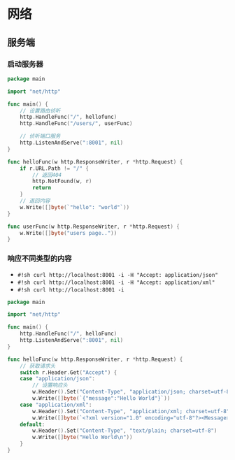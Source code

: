 # 网络


## 服务端


### 启动服务器

```go hl_lines="6-8 10-11 16-17 20-21"
package main

import "net/http"

func main() {
	// 设置路由侦听
	http.HandleFunc("/", hellofunc)
	http.HandleFunc("/users/", userFunc)

	// 侦听端口服务
	http.ListenAndServe(":8001", nil)
}

func helloFunc(w http.ResponseWriter, r *http.Request) {
	if r.URL.Path != "/" {
		// 返回404
		http.NotFound(w, r)
		return
	}
	// 返回内容
	w.Write([]byte(`"hello": "world"`))
}

func userFunc(w http.ResponseWriter, r *http.Request) {
	w.Write([]byte("users page.."))
}
```


### 响应不同类型的内容

- `#!sh curl http://localhost:8001 -i -H "Accept: application/json"`
- `#!sh curl http://localhost:8001 -i -H "Accept: application/xml"`
- `#!sh curl http://localhost:8001 -i`

```go hl_lines="11-12 14-15"
package main

import "net/http"

func main() {
	http.HandleFunc("/", helloFunc)
	http.ListenAndServe(":8001", nil)
}

func helloFunc(w http.ResponseWriter, r *http.Request) {
	// 获取请求头
	switch r.Header.Get("Accept") {
	case "application/json":
		// 设置响应头
		w.Header().Set("Content-Type", "application/json; charset=utf-8")
		w.Write([]byte(`{"message":"Hello World"}`))
	case "application/xml":
		w.Header().Set("Content-Type", "application/xml; charset=utf-8")
		w.Write([]byte(`<?xml version="1.0" encoding="utf-8"?><Message>Hello World</Message>`))
	default:
		w.Header().Set("Content-Type", "text/plain; charset=utf-8")
		w.Write([]byte("Hello World\n"))
	}
}
```